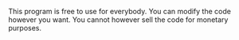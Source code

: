 This program is free to use for everybody. You can modify the code however you want. You cannot however sell the code for monetary purposes.